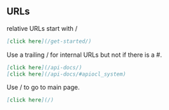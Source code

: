 ## URLs

relative URLs start with /
```markdown
[click here](/get-started/)
```

Use a trailing / for internal URLs but not if there is a #.
```markdown
[click here](/api-docs/)
[click here](/api-docs/#apiocl_system)
```

Use / to go to main page.
```markdown
[click here](/)
```

